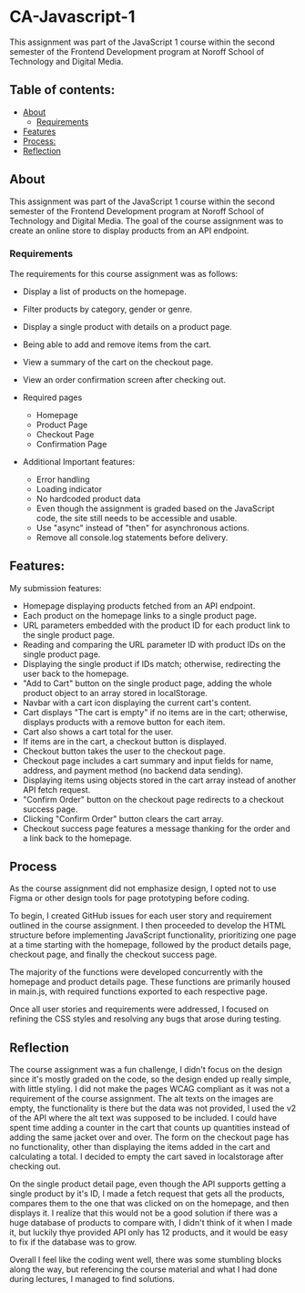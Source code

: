 # CA-Javascript-1

This assignment was part of the JavaScript 1 course within the second semester of the Frontend Development program at Noroff School of Technology and Digital Media.

## Table of contents:
- [About](#about)
    - [Requirements](#requirements)
- [Features](#features)
- [Process:](#process)
- [Reflection](#reflection)

## About
This assignment was part of the JavaScript 1 course within the second semester of the Frontend Development program at Noroff School of Technology and Digital Media.
The goal of the course assignment was to create an online store to display products from an API endpoint.

### Requirements

The requirements for this course assignment was as follows:
- Display a list of products on the homepage.
- Filter products by category, gender or genre.
- Display a single product with details on a product page.
- Being able to add and remove items from the cart.
- View a summary of the cart on the checkout page.
- View an order confirmation screen after checking out.


- Required pages
  - Homepage
  - Product Page
  - Checkout Page
  - Confirmation Page
  

- Additional Important features: 
  - Error handling
  - Loading indicator
  - No hardcoded product data
  - Even though the assignment is graded based on the JavaScript code, the site still needs to be accessible and usable.
  - Use "async" instead of "then" for asynchronous actions.
  - Remove all console.log statements before delivery.


## Features:

My submission features:
- Homepage displaying products fetched from an API endpoint.
- Each product on the homepage links to a single product page.
- URL parameters embedded with the product ID for each product link to the single product page.
- Reading and comparing the URL parameter ID with product IDs on the single product page.
- Displaying the single product if IDs match; otherwise, redirecting the user back to the homepage.
- "Add to Cart" button on the single product page, adding the whole product object to an array stored in localStorage.
- Navbar with a cart icon displaying the current cart's content.
- Cart displays "The cart is empty" if no items are in the cart; otherwise, displays products with a remove button for each item.
- Cart also shows a cart total for the user.
- If items are in the cart, a checkout button is displayed.
- Checkout button takes the user to the checkout page.
- Checkout page includes a cart summary and input fields for name, address, and payment method (no backend data sending).
- Displaying items using objects stored in the cart array instead of another API fetch request.
- "Confirm Order" button on the checkout page redirects to a checkout success page.
- Clicking "Confirm Order" button clears the cart array.
- Checkout success page features a message thanking for the order and a link back to the homepage.


## Process

As the course assignment did not emphasize design, I opted not to use Figma or other design tools for page prototyping before coding.

To begin, I created GitHub issues for each user story and requirement outlined in the course assignment. I then proceeded to develop the HTML structure before implementing JavaScript functionality, prioritizing one page at a time starting with the homepage, followed by the product details page, checkout page, and finally the checkout success page.

The majority of the functions were developed concurrently with the homepage and product details page. These functions are primarily housed in main.js, with required functions exported to each respective page.

Once all user stories and requirements were addressed, I focused on refining the CSS styles and resolving any bugs that arose during testing.


## Reflection

The course assignment was a fun challenge, I didn't focus on the design since it's mostly graded on the code, so the design ended up really simple, with little styling.
I did not make the pages WCAG compliant as it was not a requirement of the course assignment.
The alt texts on the images are empty, the functionality is there but the data was not provided, I used the v2 of the API where the alt text was supposed to be included.
I could have spent time adding a counter in the cart that counts up quantities instead of adding the same jacket over and over.
The form on the checkout page has no functionality, other than displaying the items added in the cart and calculating a total.
I decided to empty the cart saved in localstorage after checking out.

On the single product detail page, even though the API supports getting a single product by it's ID, I made a fetch request that gets all the products, compares them to the one that was clicked on on the homepage, and then displays it. I realize that this would not be a good solution if there was a huge database of products to compare with, I didn't think of it when I made it, but luckily thye provided API only has 12 products, and it would be easy to fix if the database was to grow.

Overall I feel like the coding went well, there was some stumbling blocks along the way, but referencing the course material and what I had done during lectures, I managed to find solutions.
